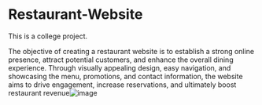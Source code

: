# Restaurant-Website
This is a college project.

The objective of creating a restaurant website is to establish a strong online presence, attract potential customers, and enhance the overall dining experience. Through visually appealing design, easy navigation, and showcasing the menu, promotions, and contact information, the website aims to drive engagement, increase reservations, and ultimately boost restaurant revenue![image](https://github.com/MohitRaj7879/Restaurant-Website/assets/109724820/f291ce4c-36ed-4f2a-8f70-23474e5b6540)

